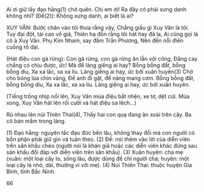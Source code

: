 Ai ơi giữ lấy đạo hằng(1) chớ quên.
Chị em ơi!
Ra đây có phải xưng danh không nhỉ?
(Đế(2)): Không xưng danh, ai biết là ai?

XUY VÂN:
Bước chân vào tôi thưa rằng vậy,
Chẳng giấu gì Xuy Vân là tôi.
Tuy đại đột, tài cao vô giá,
Thiên hạ đồn rằng tôi hát hay đã la,
Ai cũng gọi là cô ả Xuy Vân.
Phụ Kim Nham, say đắm Trần Phương,
Nên đến nỗi điên cuồng rồ dại.

(Hát điệu con gà rừng):
Con gà rừng, con gà rừng ăn lẫn vội công,
Đắng cay chẳng có chịu được, ức!
Mà để lảng giềng ai hay?
Bỗng bỗng đất, bỗng bỗng dìu,
Xa xa lắc, xa xa líu.
Lảng giềng ai hay, ức bởi xuân huyên(3)
Chờ cho bóng lúa chín vàng,
Để anh đi gặt, để nàng mang cơm.
Bỗng bỗng đất, bỗng bỗng dìu,
Xa xa lắc, xa xa líu.
Lảng giềng ai hay, ức bởi xuân huyên.

(Tiếng trống nhịp nổi lên, Xuy Vân múa điệu bắt nhện, xe tơ, dệt cửi. Múa xong, Xuy Vân hát lên rồi cười và hát điệu sa lệch...)

Rủ nhau lên núi Thiên Thai(4),
Thấy hai con quạ đang ăn xoài trên cây.
Ba cô bán mắm trong làng.

(1) Đạo hằng: nguyên tắc đạo đức bền lâu, không thay đổi mà con người có bổn phận phải giữ gìn và tuân theo.
(2) Đế: nói thêm vào lời của diễn viên trên sân khấu chèo (người nói là khán giả hoặc các diễn viên khác đứng sau sân khấu đối đáp với diễn viên trên sân khấu).
(3) Xuân huyên: cha mẹ (xuân: một loại cây to, sống lâu, được dùng để chỉ người cha; huyên: một loại cây lá nhỏ, dài, thường ví với mẹ).
(4) Núi Thiên Thai: thuộc huyện Gia Bình, tỉnh Bắc Ninh.

66